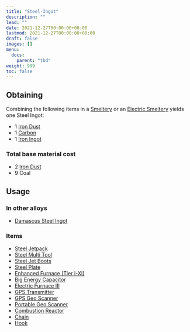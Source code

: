 ```yaml
---
title: "Steel-Ingot"
description: ""
lead: ""
date: 2021-12-27T00:00:00+08:00
lastmod: 2021-12-27T00:00:00+08:00
draft: false
images: []
menu: 
  docs:
    parent: "tbd"
weight: 999
toc: false
---
```


## Obtaining

Combining the following items in a [Smeltery](https://github.com/Slimefun/Slimefun4/wiki/Smeltery) or an [Electric Smeltery](https://github.com/Slimefun/Slimefun4/wiki/Electric-Smeltery) yields one Steel Ingot:

* 1 [Iron Dust](https://github.com/Slimefun/Slimefun4/wiki/Iron-Dust)
* 1 [Carbon](https://github.com/Slimefun/Slimefun4/wiki/Carbon)
* 1 [Iron Ingot](https://github.com/Slimefun/Slimefun4/wiki/Iron-Ingot)

### Total base material cost

* 2 [Iron Dust](https://github.com/Slimefun/Slimefun4/wiki/Iron-Dust)
* 9 Coal

## Usage

### In other alloys

* [Damascus Steel Ingot](https://github.com/Slimefun/Slimefun4/wiki/Damascus-Steel-Ingot)

### Items

* [Steel Jetpack](https://github.com/Slimefun/Slimefun4/wiki/Jetpacks)
* [Steel Multi Tool](https://github.com/Slimefun/Slimefun4/wiki/Multi-Tools)
* [Steel Jet Boots](https://github.com/Slimefun/Slimefun4/wiki/Jet-Boots)
* [Steel Plate](https://github.com/Slimefun/Slimefun4/wiki/Miscellaneous-Items)
* [Enhanced Furnace (Tier I-XI)](https://github.com/Slimefun/Slimefun4/wiki/Enhanced-Furnaces)
* [Big Energy Capacitor](https://github.com/Slimefun/Slimefun4/wiki/Energy-Capacitors)
* [Electric Furnace III](https://github.com/Slimefun/Slimefun4/wiki/Electric-Furnace)
* [GPS Transmitter](https://github.com/Slimefun/Slimefun4/wiki/GPS-Transmitter)
* [GPS Geo Scanner](https://github.com/Slimefun/Slimefun4/wiki/GPS-Geo-Scanner)
* [Portable Geo Scanner](https://github.com/Slimefun/Slimefun4/wiki/Portable-Geo-Scanner)
* [Combustion Reactor](https://github.com/Slimefun/Slimefun4/wiki/Combustion-Reactor)
* [Chain](https://github.com/Slimefun/Slimefun4/wiki/Miscellaneous-Items)
* [Hook](https://github.com/Slimefun/Slimefun4/wiki/Miscellaneous-Items)
